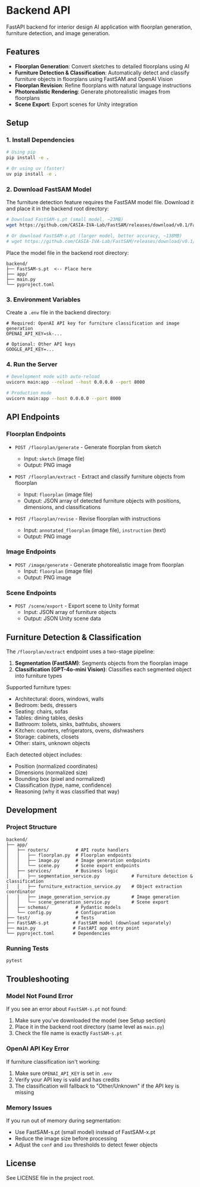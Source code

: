 # Backend API

FastAPI backend for interior design AI application with floorplan generation, furniture detection, and image generation.

## Features

-   **Floorplan Generation**: Convert sketches to detailed floorplans using AI
-   **Furniture Detection & Classification**: Automatically detect and classify furniture objects in floorplans using FastSAM and OpenAI Vision
-   **Floorplan Revision**: Refine floorplans with natural language instructions
-   **Photorealistic Rendering**: Generate photorealistic images from floorplans
-   **Scene Export**: Export scenes for Unity integration

## Setup

### 1. Install Dependencies

```bash
# Using pip
pip install -e .

# Or using uv (faster)
uv pip install -e .
```

### 2. Download FastSAM Model

The furniture detection feature requires the FastSAM model file. Download it and place it in the backend root directory:

```bash
# Download FastSAM-s.pt (small model, ~23MB)
wget https://github.com/CASIA-IVA-Lab/FastSAM/releases/download/v0.1/FastSAM-s.pt

# Or download FastSAM-x.pt (larger model, better accuracy, ~138MB)
# wget https://github.com/CASIA-IVA-Lab/FastSAM/releases/download/v0.1/FastSAM-x.pt
```

Place the model file in the backend root directory:

```
backend/
├── FastSAM-s.pt  <-- Place here
├── app/
├── main.py
└── pyproject.toml
```

### 3. Environment Variables

Create a `.env` file in the backend directory:

```env
# Required: OpenAI API key for furniture classification and image generation
OPENAI_API_KEY=sk-...

# Optional: Other API keys
GOOGLE_API_KEY=...
```

### 4. Run the Server

```bash
# Development mode with auto-reload
uvicorn main:app --reload --host 0.0.0.0 --port 8000

# Production mode
uvicorn main:app --host 0.0.0.0 --port 8000
```

## API Endpoints

### Floorplan Endpoints

-   `POST /floorplan/generate` - Generate floorplan from sketch

    -   Input: `sketch` (image file)
    -   Output: PNG image

-   `POST /floorplan/extract` - Extract and classify furniture objects from floorplan

    -   Input: `floorplan` (image file)
    -   Output: JSON array of detected furniture objects with positions, dimensions, and classifications

-   `POST /floorplan/revise` - Revise floorplan with instructions
    -   Input: `annotated_floorplan` (image file), `instruction` (text)
    -   Output: PNG image

### Image Endpoints

-   `POST /image/generate` - Generate photorealistic image from floorplan
    -   Input: `floorplan` (image file)
    -   Output: PNG image

### Scene Endpoints

-   `POST /scene/export` - Export scene to Unity format
    -   Input: JSON array of furniture objects
    -   Output: JSON Unity scene data

## Furniture Detection & Classification

The `/floorplan/extract` endpoint uses a two-stage pipeline:

1. **Segmentation (FastSAM)**: Segments objects from the floorplan image
2. **Classification (GPT-4o-mini Vision)**: Classifies each segmented object into furniture types

Supported furniture types:

-   Architectural: doors, windows, walls
-   Bedroom: beds, dressers
-   Seating: chairs, sofas
-   Tables: dining tables, desks
-   Bathroom: toilets, sinks, bathtubs, showers
-   Kitchen: counters, refrigerators, ovens, dishwashers
-   Storage: cabinets, closets
-   Other: stairs, unknown objects

Each detected object includes:

-   Position (normalized coordinates)
-   Dimensions (normalized size)
-   Bounding box (pixel and normalized)
-   Classification (type, name, confidence)
-   Reasoning (why it was classified that way)

## Development

### Project Structure

```
backend/
├── app/
│   ├── routers/          # API route handlers
│   │   ├── floorplan.py  # Floorplan endpoints
│   │   ├── image.py      # Image generation endpoints
│   │   └── scene.py      # Scene export endpoints
│   ├── services/         # Business logic
│   │   ├── segmentation_service.py            # Furniture detection & classification
│   │   ├── furniture_extraction_service.py    # Object extraction coordinator
│   │   ├── image_generation_service.py        # Image generation
│   │   └── scene_generation_service.py        # Scene export
│   ├── schemas/          # Pydantic models
│   └── config.py         # Configuration
├── test/                 # Tests
├── FastSAM-s.pt         # FastSAM model (download separately)
├── main.py              # FastAPI app entry point
└── pyproject.toml       # Dependencies
```

### Running Tests

```bash
pytest
```

## Troubleshooting

### Model Not Found Error

If you see an error about `FastSAM-s.pt` not found:

1. Make sure you've downloaded the model (see Setup section)
2. Place it in the backend root directory (same level as `main.py`)
3. Check the file name is exactly `FastSAM-s.pt`

### OpenAI API Key Error

If furniture classification isn't working:

1. Make sure `OPENAI_API_KEY` is set in `.env`
2. Verify your API key is valid and has credits
3. The classification will fallback to "Other/Unknown" if the API key is missing

### Memory Issues

If you run out of memory during segmentation:

-   Use FastSAM-s.pt (small model) instead of FastSAM-x.pt
-   Reduce the image size before processing
-   Adjust the `conf` and `iou` thresholds to detect fewer objects

## License

See LICENSE file in the project root.
